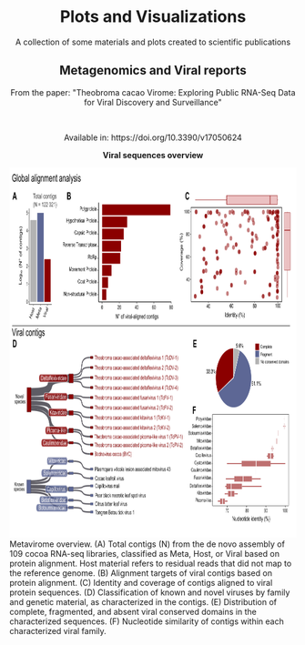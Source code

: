 <div align="center">
  
  <p align="center">
    <h1>Plots and Visualizations</h1>
    <p>A collection of some materials and plots created to scientific publications</p>
  </p>
</div>

  <h2 align="center">Metagenomics and Viral reports</h2>
  <p align="center">From the paper: "Theobroma cacao Virome: Exploring Public RNA-Seq Data for Viral Discovery and Surveillance"</p>

  <br>
<p align="center">Available in: https://doi.org/10.3390/v17050624</p>

<p align="center">
  <strong>Viral sequences overview</strong>
</p>
<img src="https://raw.githubusercontent.com/gabrielvpina/dataViz/refs/heads/main/figures/data_report.png" width="850" height="650">
Metavirome overview. (A) Total contigs (N) from the de novo assembly of 109 cocoa RNA-seq libraries, classified as Meta, Host, or Viral based on protein alignment. Host material refers to residual reads that did not map to the reference genome. (B) Alignment targets of viral contigs based on protein alignment. (C) Identity and coverage of contigs aligned to viral protein sequences. (D) Classification of known and novel viruses by family and genetic material, as characterized in the contigs. (E) Distribution of complete, fragmented, and absent viral conserved domains in the characterized sequences. (F) Nucleotide similarity of contigs within each characterized viral family.
